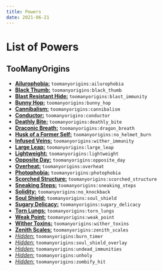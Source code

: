 ```yaml
---
title: Powers
date: 2021-06-21
---
```

# List of Powers

## TooManyOrigins
* [**Ailurophobia:**](https://github.com/MerchantPug/toomanyorigins/blob/master/src/main/resources/data/toomanyorigins/powers/ailurophobia.json) `toomanyorigins:ailurophobia`
* [**Black Thumb:**](https://github.com/MerchantPug/toomanyorigins/blob/master/src/main/resources/data/toomanyorigins/powers/black_thumb.json) `toomanyorigins:black_thumb`
* [**Blast Resistant Hide:**](https://github.com/MerchantPug/toomanyorigins/blob/master/src/main/resources/data/toomanyorigins/powers/blast_immunity.json) `toomanyorigins:blast_immunity`
* [**Bunny Hop:**](https://github.com/MerchantPug/toomanyorigins/blob/master/src/main/resources/data/toomanyorigins/powers/bunny_hop.json) `toomanyorigins:bunny_hop`
* [**Cannibalism:**](https://github.com/MerchantPug/toomanyorigins/blob/master/src/main/resources/data/toomanyorigins/powers/cannibalism.json) `toomanyorigins:cannibalism`
* [**Conductor:**](https://github.com/MerchantPug/toomanyorigins/blob/master/src/main/resources/data/toomanyorigins/powers/conductor.json) `toomanyorigins:conductor`
* [**Deathly Bite:**](https://github.com/MerchantPug/toomanyorigins/blob/master/src/main/resources/data/toomanyorigins/powers/deathly_bite.json) `toomanyorigins:deathly_bite`
* [**Draconic Breath:**](https://github.com/MerchantPug/toomanyorigins/blob/master/src/main/resources/data/toomanyorigins/powers/dragon_breath.json) `toomanyorigins:dragon_breath`
* [**Husk of a Former Self:**](https://github.com/MerchantPug/toomanyorigins/blob/master/src/main/resources/data/toomanyorigins/powers/no_helmet_burn.json) `toomanyorigins:no_helmet_burn`
* [**Infused Veins:**](https://github.com/MerchantPug/toomanyorigins/blob/master/src/main/resources/data/toomanyorigins/powers/wither_immunity.json) `toomanyorigins:wither_immunity`
* [**Large Leap:**](https://github.com/MerchantPug/toomanyorigins/blob/master/src/main/resources/data/toomanyorigins/powers/large_leap.json) `toomanyorigins:large_leap`
* [**Lightweight:**](https://github.com/MerchantPug/toomanyorigins/blob/master/src/main/resources/data/toomanyorigins/powers/lightweight.json) `toomanyorigins:lightweight`
* [**Opposite Day:**](https://github.com/MerchantPug/toomanyorigins/blob/master/src/main/resources/data/toomanyorigins/powers/opposite_day.json) `toomanyorigins:opposite_day`
* [**Overheat:**](https://github.com/MerchantPug/toomanyorigins/blob/master/src/main/resources/data/toomanyorigins/powers/overheat.json) `toomanyorigins:overheat`
* [**Photophobia:**](https://github.com/MerchantPug/toomanyorigins/blob/master/src/main/resources/data/toomanyorigins/powers/photophobia.json) `toomanyorigins:photophobia`
* [**Scorched Structure:**](https://github.com/MerchantPug/toomanyorigins/blob/master/src/main/resources/data/toomanyorigins/powers/scorched_structure.json) `toomanyorigins:scorched_structure`
* [**Sneaking Steps:**](https://github.com/MerchantPug/toomanyorigins/blob/master/src/main/resources/data/toomanyorigins/powers/sneaking_steps.json) `toomanyorigins:sneaking_steps`
* [**Solidity:**](https://github.com/MerchantPug/toomanyorigins/blob/master/src/main/resources/data/toomanyorigins/powers/no_knockback.json) `toomanyorigins:no_knockback`
* [**Soul Shield:**](https://github.com/MerchantPug/toomanyorigins/blob/master/src/main/resources/data/toomanyorigins/powers/soul_shield.json) `toomanyorigins:soul_shield`
* [**Sugary Delicacy:**](https://github.com/MerchantPug/toomanyorigins/blob/master/src/main/resources/data/toomanyorigins/powers/sugary_delicacy.json) `toomanyorigins:sugary_delicacy`
* [**Torn Lungs:**](https://github.com/MerchantPug/toomanyorigins/blob/master/src/main/resources/data/toomanyorigins/powers/torn_lungs.json) `toomanyorigins:torn_lungs`
* [**Weak Point:**](https://github.com/MerchantPug/toomanyorigins/blob/master/src/main/resources/data/toomanyorigins/powers/weak_point.json) `toomanyorigins:weak_point`
* [**Wither Toxins:**](https://github.com/MerchantPug/toomanyorigins/blob/master/src/main/resources/data/toomanyorigins/powers/wither_toxins.json) `toomanyorigins:wither_toxins`
* [**Zenith Scales:**](https://github.com/MerchantPug/toomanyorigins/blob/master/src/main/resources/data/toomanyorigins/powers/zenith_scales.json) `toomanyorigins:zenith_scales`
* [*Hidden:*](https://github.com/MerchantPug/toomanyorigins/blob/master/src/main/resources/data/toomanyorigins/powers/burn_timer.json) `toomanyorigins:burn_timer`
* [*Hidden:*](https://github.com/MerchantPug/toomanyorigins/blob/master/src/main/resources/data/toomanyorigins/powers/soul_shield_overlay.json) `toomanyorigins:soul_shield_overlay`
* [*Hidden:*](https://github.com/MerchantPug/toomanyorigins/blob/master/src/main/resources/data/toomanyorigins/powers/undead_immunities.json) `toomanyorigins:undead_immunities`
* [*Hidden:*](https://github.com/MerchantPug/toomanyorigins/blob/master/src/main/resources/data/toomanyorigins/powers/unholy.json) `toomanyorigins:unholy`
* [*Hidden:*](https://github.com/MerchantPug/toomanyorigins/blob/master/src/main/resources/data/toomanyorigins/powers/zombify_hit.json) `toomanyorigins:zombify_hit`
